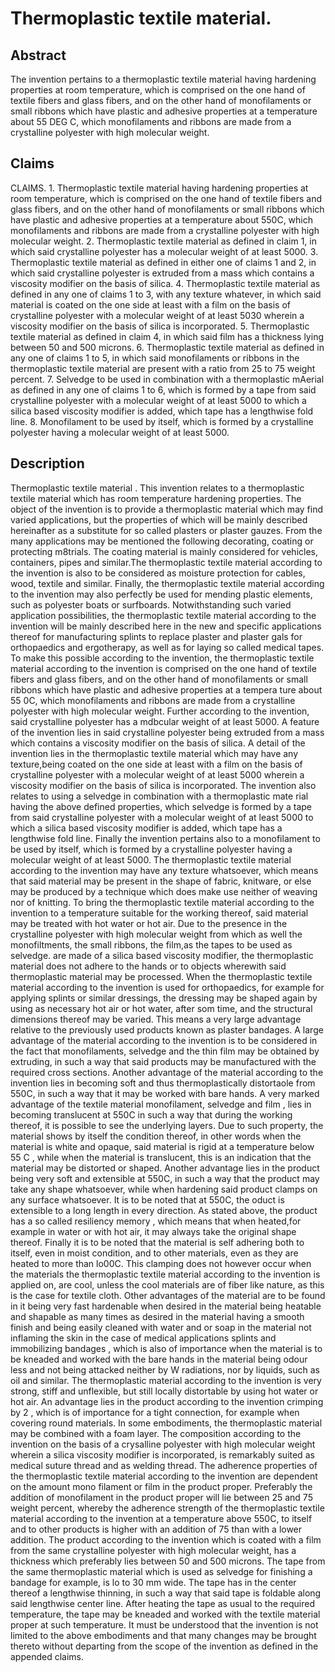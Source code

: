 # Thermoplastic textile material.

## Abstract
The invention pertains to a thermoplastic textile material having hardening properties at room temperature, which is comprised on the one hand of textile fibers and glass fibers, and on the other hand of monofilaments or small ribbons which have plastic and adhesive properties at a temperature about 55 DEG C, which monofilaments and ribbons are made from a crystalline polyester with high molecular weight.

## Claims
CLAIMS. 1. Thermoplastic textile material having hardening properties at room temperature, which is comprised on the one hand of textile fibers and glass fibers, and on the other hand of monofilaments or small ribbons which have plastic and adhesive properties at a temperature about 550C, which monofilaments and ribbons are made from a crystalline polyester with high molecular weight. 2. Thermoplastic textile material as defined in claim 1, in which said crystalline polyester has a molecular weight of at least 5000. 3. Thermoplastic textile material as defined in either one of claims 1 and 2, in which said crystalline polyester is extruded from a mass which contains a viscosity modifier on the basis of silica. 4. Thermoplastic textile material as defined in any one of claims 1 to 3, with any texture whatever, in which said material is coated on the one side at least with a film on the basis of crystalline polyester with a molecular weight of at least 5030 wherein a viscosity modifier on the basis of silica is incorporated. 5. Thermoplastic textile material as defined in claim 4, in which said film has a thickness lying between 50 and 500 microns. 6. Thermoplastic textile material as defined in any one of claims 1 to 5, in which said monofilaments or ribbons in the thermoplastic textile material are present with a ratio from 25 to 75 weight percent. 7. Selvedge to be used in combination with a thermoplastic mAerial as defined in any one of claims 1 to 6, which is formed by a tape from said crystalline polyester with a molecular weight of at least 5000 to which a silica based viscosity modifier is added, which tape has a lengthwise fold line. 8. Monofilament to be used by itself, which is formed by a crystalline polyester having a molecular weight of at least 5000.

## Description
Thermoplastic textile material . This invention relates to a thermoplastic textile material which has room temperature hardening properties. The object of the invention is to provide a thermoplastic material which may find varied applications, but the properties of which will be mainly described hereinafter as a substitute for so called plasters or plaster gauzes. From the many applications may be mentioned the following decorating, coating or protecting m8trials. The coating material is mainly considered for vehicles, containers, pipes and similar.The thermoplastic textile material according to the invention is also to be considered as moisture protection for cables, wood, textile and similar. Finally, the thermoplastic textile material according to the invention may also perfectly be used for mending plastic elements, such as polyester boats or surfboards. Notwithstanding such varied application possibilities, the thermoplastic textile material according to the invention will be mainly described here in the new and specific applications thereof for manufacturing splints to replace plaster and plaster gals for orthopaedics and ergotherapy, as well as for laying so called medical tapes. To make this possible according to the invention, the thermoplastic textile material according to the invention is comprised on the one hand of textile fibers and glass fibers, and on the other hand of monofilaments or small ribbons which have plastic and adhesive properties at a tempera ture about 55 0C, which monofilaments and ribbons are made from a crystalline polyester with high molecular weight. Further according to the invention, said crystalline polyester has a mdbcular weight of at least 5000. A feature of the invention lies in said crystalline polyester being extruded from a mass which contains a viscosity modifier on the basis of silica. A detail of the invention lies in the thermoplastic textile material which may have any texture,being coated on the one side at least with a film on the basis of crystalline polyester with a molecular weight of at least 5000 wherein a viscosity modifier on the basis of silica is incorporated. The invention also relates to using a selvedge in combination with a thermoplastic mate rial having the above defined properties, which selvedge is formed by a tape from said crystalline polyester with a molecular weight of at least 5000 to which a silica based viscosity modifier is added, which tape has a lengthwise fold line. Finally the invention pertains also to a monofilament to be used by itself, which is formed by a crystalline polyester having a molecular weight of at least 5000. The thermoplastic textile material according to the invention may have any texture whatsoever, which means that said material may be present in the shape of fabric, knitware, or else may be produced by a technique which does make use neither of weaving nor of knitting. To bring the thermoplastic textile material according to the invention to a temperature suitable for the working thereof, said material may be treated with hot water or hot air. Due to the presence in the crystalline polyester with high molecular weight from which as well the monofiltments, the small ribbons, the film,as the tapes to be used as selvedge. are made of a silica based viscosity modifier, the thermoplastic material does not adhere to the hands or to objects wherewith said thermoplastic material may be processed. When the thermoplastic textile material according to the invention is used for orthopaedics, for example for applying splints or similar dressings, the dressing may be shaped again by using as necessary hot air or hot water, after som time, and the structural dimensions thereof may be varied. This means a very large advantage relative to the previously used products known as plaster bandages. A large advantage of the material according to the invention is to be considered in the fact that monofilaments, selvedge and the thin film may be obtained by extruding, in such a way that said products may be manufactured with the required cross sections. Another advantage of the material according to the invention lies in becoming soft and thus thermoplastically distortaole from 550C, in such a way that it may be worked with bare hands. A very marked advantage of the textile material monofilament, selvedge and film , lies in becoming translucent at 550C in such a way that during the working thereof, it is possible to see the underlying layers. Due to such property, the material shows by itself the condition thereof, in other words when the material is white and opaque, said material is rigid at a temperature below 55 C , while when the material is translucent, this is an indication that the material may be distorted or shaped. Another advantage lies in the product being very soft and extensible at 550C, in such a way that the product may take any shape whatsoever, while when hardening said product clamps on any surface whatsoever. It is to be noted that at 550C, the oduct is extensible to a long length in every direction. As stated above, the product has a so called resiliency memory , which means that when heated,for example in water or with hot air, it may always take the original shape thereof. Finally it is to be noted that the material is self adhering both to itself, even in moist condition, and to other materials, even as they are heated to more than lo00C. This clamping does not however occur when the materials the thermoplastic textile material according to the invention is applied on, are cool, unless the cool materials are of fiber like nature, as this is the case for textile cloth. Other advantages of the material are to be found in it being very fast hardenable when desired in the material being heatable and shapable as many times as desired in the material having a smooth finish and being easily cleaned with water and or soap in the material not inflaming the skin in the case of medical applications splints and immobilizing bandages , which is also of importance when the material is to be kneaded and worked with the bare hands in the material being odour less and not being attacked neither by W radiations, nor by liquids, such as oil and similar. The thermoplastic material according to the invention is very strong, stiff and unflexible, but still locally distortable by using hot water or hot air. An advantage lies in the product according to the invention crimping by 2 , which is of importance for a tight connection, for example when covering round materials. In some embodiments, the thermoplastic material may be combined with a foam layer. The composition according to the invention on the basis of a crysalline polyester with high molecular weight wherein a silica viscosity modifier is incorporated, is remarkably suited as medical suture thread and as welding thread. The adherence properties of the thermoplastic textile material according to the invention are dependent on the amount mono filament or film in the product proper. Preferably the addition of monofilament in the product proper will lie between 25 and 75 weight percent, whereby the adherence strength of the thermoplastic textile material according to the invention at a temperature above 550C, to itself and to other products is higher with an addition of 75 than with a lower addition. The product according to the invention which is coated with a film from the same crystalline polyester with high molecular weight, has a thickness which preferably lies between 50 and 500 microns. The tape from the same thermoplastic material which is used as selvedge for finishing a bandage for example, is lo to 30 mm wide. The tape has in the center thereof a lengthwise thinning, in such a way that said tape is foldable along said lengthwise center line. After heating the tape as usual to the required temperature, the tape may be kneaded and worked with the textile material proper at such temperature. It must be understood that the invention is not limited to the above embodiments and that many changes may be brought thereto without departing from the scope of the invention as defined in the appended claims.
